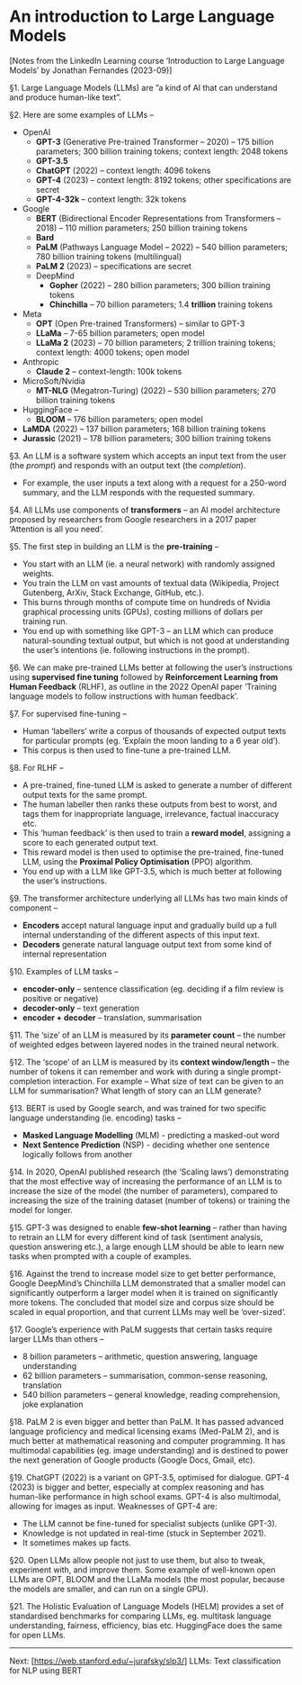 # An introduction to Large Language Models

[Notes from the LinkedIn Learning course ‘Introduction to Large Language Models’ by Jonathan Fernandes (2023-09)]

§1. Large Language Models (LLMs) are ”a kind of AI that can understand and produce human-like text”.

§2. Here are some examples of LLMs –
- OpenAI
  - **GPT-3** (Generative Pre-trained Transformer – 2020) – 175 billion parameters; 300 billion training tokens; context length: 2048 tokens
  - **GPT-3.5**
  - **ChatGPT** (2022) – context length: 4096 tokens
  - **GPT-4** (2023) – context length: 8192 tokens; other specifications are secret
  - **GPT-4-32k** – context length: 32k tokens
- Google
  - **BERT** (Bidirectional Encoder Representations from Transformers – 2018) – 110 million parameters; 250 billion training tokens
  - **Bard**
  - **PaLM** (Pathways Language Model – 2022) – 540 billion parameters; 780 billion training tokens (multilingual)
  - **PaLM 2** (2023) – specifications are secret
  - DeepMind
    - **Gopher** (2022) – 280 billion parameters; 300 billion training tokens
    - **Chinchilla** – 70 billion parameters; 1.4 **trillion** training tokens
- Meta
  - **OPT** (Open Pre-trained Transformers) – similar to GPT-3 
  - **LLaMa** – 7-65 billion parameters; open model
  - **LLaMa 2** (2023) – 70 billion parameters; 2 trillion training tokens; context length: 4000 tokens; open model
- Anthropic
  - **Claude 2** – context-length: 100k tokens
- MicroSoft/Nvidia
  - **MT-NLG** (Megatron-Turing) (2022) – 530 billion parameters; 270 billion training tokens
- HuggingFace –
  - **BLOOM** – 176 billion parameters; open model
- **LaMDA** (2022) – 137 billion parameters; 168 billion training tokens
- **Jurassic** (2021) – 178 billion parameters; 300 billion training tokens

§3. An LLM is a software system which accepts an input text from the user (the *prompt*) and responds with an output text (the *completion*).
- For example, the user inputs a text along with a request for a 250-word summary, and the LLM responds with the requested summary.

§4. All LLMs use components of **transformers** – an AI model architecture proposed by researchers from Google researchers in a 2017 paper ‘Attention is all you need’.

§5. The first step in building an LLM is the **pre-training** –
- You start with an LLM (ie. a neural network) with randomly assigned weights.
- You train the LLM on vast amounts of textual data (Wikipedia, Project Gutenberg, ArXiv, Stack Exchange, GitHub, etc.).
- This burns through months of compute time on hundreds of Nvidia graphical processing units (GPUs), costing millions of dollars per training run.
- You end up with something like GPT-3 – an LLM which can produce natural-sounding textual output, but which is not good at understanding the user’s intentions (ie. following instructions in the prompt).

§6. We can make pre-trained LLMs better at following the user’s instructions using **supervised fine tuning** followed by **Reinforcement Learning from Human Feedback** (RLHF), as outline in the 2022 OpenAI paper ‘Training language models to follow instructions with human feedback’.

§7. For supervised fine-tuning –
- Human ‘labellers’ write a corpus of thousands of expected output texts for particular prompts (eg. ‘Explain the moon landing to a 6 year old’).
- This corpus is then used to fine-tune a pre-trained LLM. 

§8. For RLHF –
- A pre-trained, fine-tuned LLM is asked to generate a number of different output texts for the same prompt.
- The human labeller then ranks these outputs from best to worst, and tags them for inappropriate language, irrelevance, factual inaccuracy etc.
- This ‘human feedback’ is then used to train a **reward model**, assigning a score to each generated output text.
- This reward model is then used to optimise the pre-trained, fine-tuned LLM, using the **Proximal Policy Optimisation** (PPO) algorithm.
- You end up with a LLM like GPT-3.5, which is much better at following the user’s instructions.

§9. The transformer architecture underlying all LLMs has two main kinds of component – 
- **Encoders** accept natural language input and gradually build up a full internal understanding of the different aspects of this input text.
- **Decoders** generate natural language output text from some kind of internal representation

§10. Examples of LLM tasks –
- **encoder-only** – sentence classification (eg. deciding if a film review is positive or negative)
- **decoder-only** – text generation
- **encoder + decoder** – translation, summarisation

§11. The ‘size’ of an LLM is measured by its **parameter count** – the number of weighted edges between layered nodes in the trained neural network.  

§12. The ‘scope’ of an LLM is measured by its **context window/length** – the number of tokens it can remember and work with during a single prompt-completion interaction. For example – What size of text can be given to an LLM for summarisation? What length of story can an LLM generate?

§13. BERT is used by Google search, and was trained for two specific language understanding (ie. encoding) tasks – 
- **Masked Language Modelling** (MLM) - predicting a masked-out word
- **Next Sentence Prediction** (NSP) - deciding whether one sentence logically follows from another

§14. In 2020, OpenAI published research (the ‘Scaling laws’) demonstrating that the most effective way of increasing the performance of an LLM is to increase the size of the model (the number of parameters), compared to increasing the size of the training dataset (number of tokens) or training the model for longer.

§15. GPT-3 was designed to enable **few-shot learning** – rather than having to retrain an LLM for every different kind of task (sentiment analysis, question answering etc.), a large enough LLM should be able to learn new tasks when prompted with a couple of examples.

§16. Against the trend to increase model size to get better performance, Google DeepMind’s Chinchilla LLM demonstrated that a smaller model can significantly outperform a larger model when it is trained on significantly more tokens. The concluded that model size and corpus size should be scaled in equal proportion, and that current LLMs may well be ‘over-sized’.

§17. Google’s experience with PaLM suggests that certain tasks require larger LLMs than others – 
- 8 billion parameters – arithmetic, question answering, language understanding
- 62 billion parameters – summarisation, common-sense reasoning, translation
- 540 billion parameters – general knowledge, reading comprehension, joke explanation

§18. PaLM 2 is even bigger and better than PaLM. It has passed advanced language proficiency and medical licensing exams (Med-PaLM 2), and is much better at mathematical reasoning and computer programming. It has multimodal capabilities (eg. image understanding) and is destined to power the next generation of Google products (Google Docs, Gmail, etc).

§19. ChatGPT (2022) is a variant on GPT-3.5, optimised for dialogue. GPT-4 (2023) is bigger and better, especially at complex reasoning and has human-like performance in high school exams. GPT-4 is also multimodal, allowing for images as input. Weaknesses of GPT-4 are:
- The LLM cannot be fine-tuned for specialist subjects (unlike GPT-3).
- Knowledge is not updated in real-time (stuck in September 2021).
- It sometimes makes up facts.

§20. Open LLMs allow people not just to use them, but also to tweak, experiment with, and improve them. Some example of well-known open LLMs are OPT, BLOOM and the LLaMa models (the most popular, because the models are smaller, and can run on a single GPU).

§21. The Holistic Evaluation of Language Models (HELM) provides a set of standardised benchmarks for comparing LLMs, eg. multitask language understanding, fairness, efficiency, bias etc. HuggingFace does the same for open LLMs.


----


Next: [https://web.stanford.edu/~jurafsky/slp3/]
LLMs: Text classification for NLP using BERT




